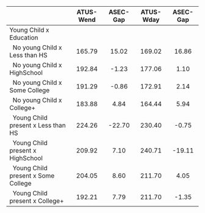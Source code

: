 
|                      |    ATUS-Wend |     ASEC-Gap |    ATUS-Wday |     ASEC-Gap |
| -------------------- | :----------: | :----------: | :----------: | :----------: |
| Young Child x Education |              |              |              |              |
| &nbsp;&nbsp;No young Child x Less than HS |       165.79 |        15.02 |       169.02 |        16.86 |
| &nbsp;&nbsp;No young Child x HighSchool |       192.84 |        -1.23 |       177.06 |         1.10 |
| &nbsp;&nbsp;No young Child x Some College |       191.29 |        -0.86 |       172.91 |         2.14 |
| &nbsp;&nbsp;No young Child x College+ |       183.88 |         4.84 |       164.44 |         5.94 |
| &nbsp;&nbsp;Young Child present x Less than HS |       224.26 |       -22.70 |       230.40 |        -0.75 |
| &nbsp;&nbsp;Young Child present x HighSchool |       209.92 |         7.10 |       240.71 |       -19.11 |
| &nbsp;&nbsp;Young Child present x Some College |       204.05 |         8.60 |       211.70 |         4.05 |
| &nbsp;&nbsp;Young Child present x College+ |       192.21 |         7.79 |       211.70 |        -1.35 |

